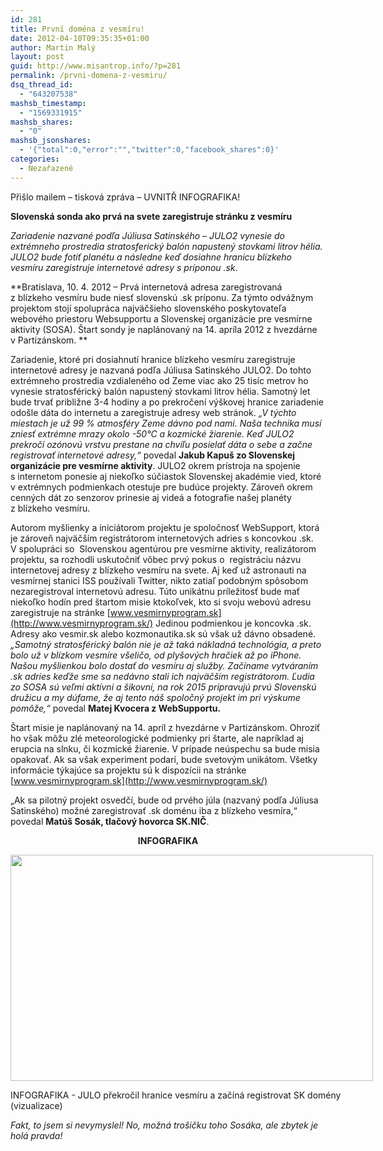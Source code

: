 ```yaml
---
id: 281
title: První doména z vesmíru!
date: 2012-04-10T09:35:35+01:00
author: Martin Malý
layout: post
guid: http://www.misantrop.info/?p=281
permalink: /prvni-domena-z-vesmiru/
dsq_thread_id:
  - "643207538"
mashsb_timestamp:
  - "1569331915"
mashsb_shares:
  - "0"
mashsb_jsonshares:
  - '{"total":0,"error":"","twitter":0,"facebook_shares":0}'
categories:
  - Nezařazené
---
```

Přišlo mailem &#8211; tisková zpráva &#8211; UVNITŘ INFOGRAFIKA!

<!--more-->

**Slovenská sonda ako prvá na svete zaregistruje stránku z vesmíru** 

_Zariadenie nazvané podľa Júliusa Satinského &#8211; JULO2 vynesie do extrémneho prostredia stratosferický balón napustený stovkami litrov hélia. JULO2 bude fotiť planétu a následne keď dosiahne hranicu blízkeho vesmíru zaregistruje internetové adresy s príponou .sk._

**Bratislava, 10. 4. 2012 – Prvá internetová adresa zaregistrovaná z blízkeho vesmíru bude niesť slovenskú .sk príponu. Za týmto odvážnym projektom stojí spolupráca najväčšieho slovenského poskytovateľa webového priestoru Websupportu a Slovenskej organizácie pre vesmírne aktivity (SOSA). Štart sondy je naplánovaný na 14. apríla 2012 z hvezdárne v Partizánskom. ** 

Zariadenie, ktoré pri dosiahnutí hranice blízkeho vesmíru zaregistruje internetové adresy je nazvaná podľa Júliusa Satinského JULO2. Do tohto extrémneho prostredia vzdialeného od Zeme viac ako 25 tisíc metrov ho vynesie stratosférický balón napustený stovkami litrov hélia. Samotný let bude trvať približne 3-4 hodiny a po prekročení výškovej hranice zariadenie odošle dáta do internetu a zaregistruje adresy web stránok. _&#8222;V týchto miestach je už 99 % atmosféry Zeme dávno pod nami. Naša technika musí zniesť extrémne mrazy okolo -50°C a kozmické žiarenie. Keď JULO2 prekročí ozónovú vrstvu prestane na chvíľu posielať dáta o sebe a začne registrovať internetové adresy,&#8220;_ povedal **Jakub Kapuš zo Slovenskej organizácie pre vesmírne aktivity**. JULO2 okrem prístroja na spojenie s internetom ponesie aj niekoľko súčiastok Slovenskej akadémie vied, ktoré v extrémnych podmienkach otestuje pre budúce projekty. Zároveň okrem cenných dát zo senzorov prinesie aj videá a fotografie našej planéty z blízkeho vesmíru.

Autorom myšlienky a iniciátorom projektu je spoločnosť WebSupport, ktorá je zároveň najväčším registrátorom internetových adries s koncovkou .sk. V spolupráci so  Slovenskou agentúrou pre vesmírne aktivity, realizátorom projektu, sa rozhodli uskutočniť vôbec prvý pokus o  registráciu názvu internetovej adresy z blízkeho vesmíru na svete. Aj keď už astronauti na vesmírnej stanici ISS používali Twitter, nikto zatiaľ podobným spôsobom nezaregistroval internetovú adresu. Túto unikátnu príležitosť bude mať niekoľko hodín pred štartom misie ktokoľvek, kto si svoju webovú adresu zaregistruje na stránke [www.vesmirnyprogram.sk](http://www.vesmirnyprogram.sk/) Jedinou podmienkou je koncovka .sk. Adresy ako vesmir.sk alebo kozmonautika.sk sú však už dávno obsadené. _&#8222;Samotný stratosférický balón nie je až taká nákladná technológia, a preto bolo už v blízkom vesmíre všeličo, od plyšových hračiek až po iPhone. Našou myšlienkou bolo dostať do vesmíru aj služby. Začíname vytváraním .sk adries keďže sme sa nedávno stali ich najväčším registrátorom. Ľudia zo SOSA sú veľmi aktívni a šikovní, na rok 2015 pripravujú prvú Slovenskú družicu a my dúfame, že aj tento náš spoločný projekt im pri výskume pomôže,&#8220;_ povedal **Matej Kvocera z WebSupportu.**

Štart misie je naplánovaný na 14. apríl z hvezdárne v Partizánskom. Ohroziť ho však môžu zlé meteorologické podmienky pri štarte, ale napríklad aj erupcia na slnku, či kozmické žiarenie. V prípade neúspechu sa bude misia opakovať. Ak sa však experiment podarí, bude svetovým unikátom. Všetky informácie týkajúce sa projektu sú k dispozícii na stránke [www.vesmirnyprogram.sk](http://www.vesmirnyprogram.sk/)

&#8222;Ak sa pilotný projekt osvedčí, bude od prvého júla (nazvaný podľa Júliusa Satinského) možné zaregistrovať .sk doménu iba z blízkeho vesmíra,&#8220; povedal **Matúš Sosák, tlačový hovorca SK.NIČ**.

<p style="text-align: center;">
  <strong>INFOGRAFIKA</strong>
</p>

<div id="attachment_282" style="width: 590px" class="wp-caption aligncenter">
  <a href="http://www.misantrop.info/prvni-domena-z-vesmiru/julo/" rel="attachment wp-att-282"><img aria-describedby="caption-attachment-282" class="size-full wp-image-282 " title="INFOGRAFIKA" src="http://www.misantrop.info/wp-content/uploads/2012/04/julo.jpg" alt="" width="580" height="362" srcset="https://www.misantrop.info/wp-content/uploads/2012/04/julo.jpg 580w, https://www.misantrop.info/wp-content/uploads/2012/04/julo-200x124.jpg 200w, https://www.misantrop.info/wp-content/uploads/2012/04/julo-500x312.jpg 500w" sizes="(max-width: 580px) 100vw, 580px" /></a>
  
  <p id="caption-attachment-282" class="wp-caption-text">
    INFOGRAFIKA - JULO překročil hranice vesmíru a začíná registrovat SK domény (vizualizace)
  </p>
</div>

_Fakt, to jsem si nevymyslel! No, možná trošičku toho Sosáka, ale zbytek je holá pravda!_